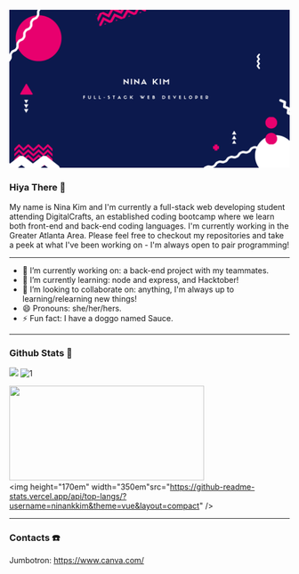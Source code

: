 ![](imagesforreadme/nina%20kim.png)
### Hiya There 👋

My name is Nina Kim and I'm currently a full-stack web developing student attending DigitalCrafts, an established coding bootcamp where we learn both front-end and back-end coding languages. I'm currently working in the Greater Atlanta Area. Please feel free to checkout my repositories and take a peek at what I've been working on - I'm always open to pair programming!

-------------------------------------------

- 🔭  I’m currently working on: a back-end project with my teammates.
- 🌱  I’m currently learning: node and express, and Hacktober!
- 👯  I’m looking to collaborate on: anything, I'm always up to learning/relearning new things!
- 😄  Pronouns: she/her/hers.
- ⚡  Fun fact: I have a doggo named Sauce. 

-------------------------------------------
### Github Stats 🤖

[![](https://github-readme-stats.vercel.app/api?username=ninankkim&theme=blue-green)](https://github.com/ninankkim/github-readme-stats)
![1](https://github-readme-stats.vercel.app/api/top-langs/?username=ninankkim&theme=blue-green)

  <img height="170em" width="350em" src="https://github-readme-stats.vercel.app/api?username=ninankkim&theme=vue&show_icons=true" /><br>
  <img height="170em" width="350em"src="https://github-readme-stats.vercel.app/api/top-langs/?username=ninankkim&theme=vue&layout=compact" />


-------------------------------------------
### Contacts ☎️

Jumbotron: https://www.canva.com/
